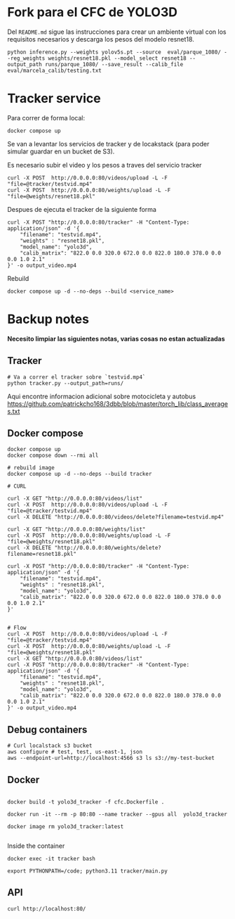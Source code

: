 # Fork para el CFC de YOLO3D

Del `README.md` sigue las instrucciones para crear un ambiente virtual con los requisitos necesarios y descarga los pesos del modelo resnet18.


```
python inference.py --weights yolov5s.pt --source  eval/parque_1080/ --reg_weights weights/resnet18.pkl --model_select resnet18 --output_path runs/parque_1080/ --save_result --calib_file eval/marcela_calib/testing.txt
```

# Tracker service

Para correr de forma local:

```
docker compose up
```

Se van a levantar los servicios de tracker y de locakstack (para poder simular guardar en un bucket de S3).

Es necesario subir el video y los pesos a traves del servicio tracker

```
curl -X POST  http://0.0.0.0:80/videos/upload -L -F "file=@tracker/testvid.mp4"
curl -X POST  http://0.0.0.0:80/weights/upload -L -F "file=@weights/resnet18.pkl"
```

Despues de ejecuta el tracker de la siguiente forma

```
curl -X POST "http://0.0.0.0:80/tracker" -H "Content-Type: application/json" -d '{
    "filename": "testvid.mp4",
    "weights" : "resnet18.pkl",
    "model_name": "yolo3d",
    "calib_matrix": "822.0 0.0 320.0 672.0 0.0 822.0 180.0 378.0 0.0 0.0 1.0 2.1"
}' -o output_video.mp4

```


Rebuild 

```
docker compose up -d --no-deps --build <service_name>
```

# Backup notes

**Necesito limpiar las siguientes notas, varias cosas no estan actualizadas**

## Tracker

```
# Va a correr el tracker sobre `testvid.mp4`
python tracker.py --output_path=runs/
```

Aqui encontre informacion adicional sobre motocicleta y autobus
https://github.com/patrickcho168/3dbb/blob/master/torch_lib/class_averages.txt


## Docker compose

```
docker compose up
docker compose down --rmi all

# rebuild image
docker compose up -d --no-deps --build tracker

# CURL

curl -X GET "http://0.0.0.0:80/videos/list"
curl -X POST  http://0.0.0.0:80/videos/upload -L -F "file=@tracker/testvid.mp4"
curl -X DELETE "http://0.0.0.0:80/videos/delete?filename=testvid.mp4"

curl -X GET "http://0.0.0.0:80/weights/list"
curl -X POST  http://0.0.0.0:80/weights/upload -L -F "file=@weights/resnet18.pkl"
curl -X DELETE "http://0.0.0.0:80/weights/delete?filename=resnet18.pkl"

curl -X POST "http://0.0.0.0:80/tracker" -H "Content-Type: application/json" -d '{
    "filename": "testvid.mp4",
    "weights" : "resnet18.pkl",
    "model_name": "yolo3d",
    "calib_matrix": "822.0 0.0 320.0 672.0 0.0 822.0 180.0 378.0 0.0 0.0 1.0 2.1"
}'


# Flow
curl -X POST  http://0.0.0.0:80/videos/upload -L -F "file=@tracker/testvid.mp4"
curl -X POST  http://0.0.0.0:80/weights/upload -L -F "file=@weights/resnet18.pkl"
curl -X GET "http://0.0.0.0:80/videos/list"
curl -X POST "http://0.0.0.0:80/tracker" -H "Content-Type: application/json" -d '{
    "filename": "testvid.mp4",
    "weights" : "resnet18.pkl",
    "model_name": "yolo3d",
    "calib_matrix": "822.0 0.0 320.0 672.0 0.0 822.0 180.0 378.0 0.0 0.0 1.0 2.1"
}' -o output_video.mp4

```

## Debug containers

```
# Curl localstack s3 bucket
aws configure # test, test, us-east-1, json
aws --endpoint-url=http://localhost:4566 s3 ls s3://my-test-bucket
```



## Docker

```

docker build -t yolo3d_tracker -f cfc.Dockerfile .

docker run -it --rm -p 80:80 --name tracker --gpus all  yolo3d_tracker

docker image rm yolo3d_tracker:latest


```


Inside the container
```
docker exec -it tracker bash

export PYTHONPATH=/code; python3.11 tracker/main.py
```

## API

```
curl http://localhost:80/
```
